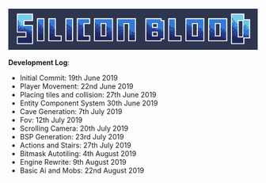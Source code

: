 ![title-splash](assets/blue.png)

**Development Log**:
- Initial Commit: 19th June 2019
- Player Movement: 22nd June 2019
- Placing tiles and collision: 27th June 2019
- Entity Component System 30th June 2019
- Cave Generation: 7th July 2019
- Fov: 12th July 2019
- Scrolling Camera: 20th July 2019
- BSP Generation: 23rd July 2019
- Actions and Stairs: 27th July 2019
- Bitmask Autotiling: 4th August 2019
- Engine Rewrite: 9th August 2019
- Basic Ai and Mobs: 22nd August 2019
